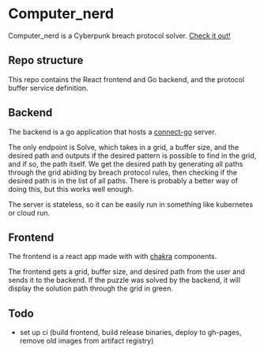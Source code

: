 # Computer_nerd

Computer_nerd is a Cyberpunk breach protocol solver. [Check it out!](https://jacobmichels.github.io/computer_nerd/)

## Repo structure

This repo contains the React frontend and Go backend, and the protocol buffer service definition.

## Backend

The backend is a go application that hosts a [connect-go](https://github.com/bufbuild/connect-go) server.

The only endpoint is Solve, which takes in a grid, a buffer size, and the desired path and outputs if the desired pattern is possible to find in the grid, and if so, the path itself. We get the desired path by generating all paths through the grid abiding by breach protocol rules, then checking if the desired path is in the list of all paths. There is probably a better way of doing this, but this works well enough.

The server is stateless, so it can be easily run in something like kubernetes or cloud run.

## Frontend

The frontend is a react app made with with [chakra](https://chakra-ui.com/) components.

The frontend gets a grid, buffer size, and desired path from the user and sends it to the backend. If the puzzle was solved by the backend, it will display the solution path through the grid in green.

## Todo

- set up ci (build frontend, build release binaries, deploy to gh-pages, remove old images from artifact registry)

